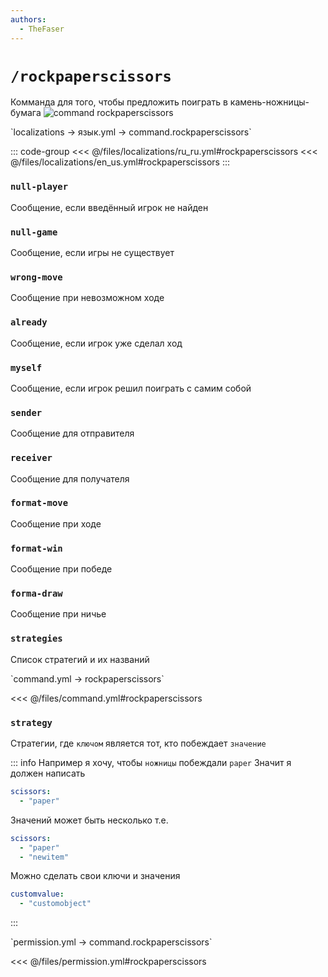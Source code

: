 ```yaml
---
authors:
  - TheFaser
---
```


# `/rockpaperscissors`

Комманда для того, чтобы предложить поиграть в камень-ножницы-бумага
![command rockpaperscissors](/commandrockpaperscissors.png)

[//]: # (localization)
<!--@include: @/parts/words.md#localization--> 
<!--@include: @/parts/words.md#path--> `localizations → язык.yml → command.rockpaperscissors`

<!--@include: @/parts/words.md#default--> 

::: code-group
<<< @/files/localizations/ru_ru.yml#rockpaperscissors
<<< @/files/localizations/en_us.yml#rockpaperscissors
:::

### `null-player`

Сообщение, если введённый игрок не найден

### `null-game`

Сообщение, если игры не существует

### `wrong-move`

Сообщение при невозможном ходе

### `already`

Сообщение, если игрок уже сделал ход

### `myself`

Сообщение, если игрок решил поиграть с самим собой

### `sender`

Сообщение для отправителя

### `receiver`

Сообщение для получателя

### `format-move`

Сообщение при ходе

### `format-win`

Сообщение при победе

### `forma-draw`

Сообщение при ничье

### `strategies`

Список стратегий и их названий

[//]: # (command.yml)
<!--@include: @/parts/words.md#setting-->
<!--@include: @/parts/words.md#path--> `command.yml → rockpaperscissors`

<!--@include: @/parts/words.md#default-->
<<< @/files/command.yml#rockpaperscissors

<!--@include: @/parts/enable.md-->
<!--@include: @/parts/aliases.md-->

### `strategy`

Стратегии, где `ключом` является тот, кто побеждает `значение`

::: info Например я хочу, чтобы `ножницы` побеждали `paper`
Значит я должен написать
```yaml
scissors:
  - "paper"
```

Значений может быть несколько т.е.
```yaml
scissors:
  - "paper"
  - "newitem"
```

Можно сделать свои ключи и значения
```yaml
customvalue:
  - "customobject"
```
:::

<!--@include: @/parts/cooldown.md-->
<!--@include: @/parts/sound.md-->

[//]: # (permission.yml)
<!--@include: @/parts/words.md#permission-->
<!--@include: @/parts/words.md#path--> `permission.yml → command.rockpaperscissors`

<!--@include: @/parts/words.md#default-->
<<< @/files/permission.yml#rockpaperscissors

<!--@include: @/parts/permission/permissionTier3.md-->
<!--@include: @/parts/permission/cooldown.md-->
<!--@include: @/parts/permission/sound.md-->

